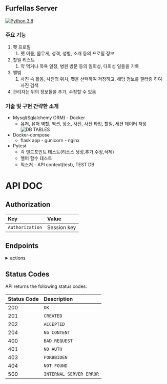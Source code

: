 ## Furfellas Server
[![Python 3.8](https://img.shields.io/badge/python-v3.8-blue)](https://www.python.org/downloads/release/python-380/)
### 주요 기능
1. 펫 프로필
   1. 펫 이름, 몸무게, 성격, 성별, 소개 등의 프로필 정보
2. 할일 리스트
   1. 약 먹거나 목욕 일정, 병원 방문 등의 일회성, 다회성 일들을 기록
3. 앨범
   1. 사진 속 활동, 사진의 위치, 펫을 선택하여 저장하고, 해당 정보를 필터링 하여 사진 검색
4. 관리자는 위의 정보들을 추가, 수정할 수 있음
### 기술 및 구현 간략한 소개
* Mysql(Sqlalchemy ORM) - Docker
  * 유저, 유저 역할, 액션, 장소, 사진, 사진 타입, 할일, 세션 데이터 저장 
  ![DB TABLES](https://user-images.githubusercontent.com/47915302/150062753-fd58b176-1d3b-42f4-b583-f83e116659da.png)
* Docker-compose
  * flask app - gunicorn - nginx
* Pytest 
  * 각 엔드포인트 테스트(리소스 생성,추가,수정,삭제)
  * 헬퍼 함수 테스트
  * 픽스쳐 - API context(test), TEST DB
# API DOC
## Authorization
| Key | Value | 
| :--- | :--- | 
| `Authorization` | Session key |

## Endpoints
<details>
<summary>actions</summary>

| Fetch actions	|  |
| :--- | :--- | 
| URL	| /actions |
| Method	| GET |
| Success Response	| Code: 200 <br> Content:[{"id": 1, "name": "play"}, ...}]

| Fetch an action	|  |
| :--- | :--- | 
| URL	| /actions/<strong>id:action_id</strong> |
| URL Parameters |	Required: <strong>action_id=[integer]</strong>
| Method	| GET |
| Success Response	| Code: 200 <br> Content:{"id": 1, "name": "play"}
| Error Response	| Code: 404 <br> Content:{"error": "NOT FOUND}
| Sample Request	| /actions/1 |
| Notes	|  |

| Delete an action	|  |
| :--- | :--- | 
| URL	| /actions/<strong>id:action_id</strong> |
| URL Parameters |	Required: <strong>action_id=[integer]</strong>
| Method	| DELETE |
| Success Response	| Code: 204 <br> NO CONTENT
| Error Response	| Code: 404 <br> Content:{"error": "NOT FOUND}
| Sample Request	| /actions/1 |
| Notes	|  |
</details>

## Status Codes

API returns the following status codes:

| Status Code | Description |
| :--- | :--- |
| 200 | `OK` |
| 201 | `CREATED` |
| 202 | `ACCEPTED` |
| 204 | `No CONTENT` |
| 400 | `BAD REQUEST` |
| 401 | `NO AUTH` |
| 403 | `FORBBIDEN` |
| 404 | `NOT FOUND` |
| 500 | `INTERNAL SERVER ERROR` |
